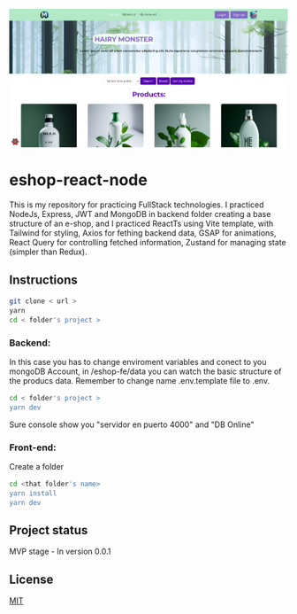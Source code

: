 ![Home](eshop-fe/public/demoHome.png)
# eshop-react-node

This is my repository for practicing FullStack technologies. I practiced NodeJs, Express, JWT and MongoDB in backend folder creating a base structure of an e-shop, and I practiced ReactTs using Vite template, with Tailwind for styling, Axios for fething backend data, GSAP for animations, React Query for controlling fetched information, Zustand for managing state (simpler than Redux).

## Instructions

```bash
git clone < url >
yarn
cd < folder's project >
```

### Backend:

In this case you has to change enviroment variables and conect to you mongoDB Account, in /eshop-fe/data you can watch the basic structure of the producs data. Remember to change name .env.template file to .env.

```bash
cd < folder's project >
yarn dev
```

Sure console show you
"servidor en puerto 4000" and
"DB Online"

### Front-end:

Create a folder

```bash
cd <that folder's name>
yarn install
yarn dev
```

## Project status

MVP stage - In version 0.0.1

## License

[MIT](https://choosealicense.com/licenses/mit/)
